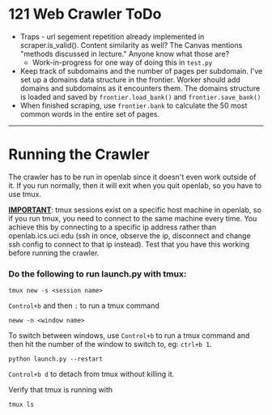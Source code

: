 <!--
To view this markdown nicely:
    In VSCode, press control+k and then v.
    In other editors, google it.
-->

# 121 Web Crawler ToDo
- Traps - url segement repetition already implemented in scraper.is_valid(). Content similarity as well? The Canvas mentions "methods discussed in lecture." Anyone know what those are?
    - Work-in-progress for one way of doing this in `test.py`
- Keep track of subdomains and the number of pages per subdomain. I've set up a domains data structure in the frontier. Worker should add domains and subdomains as it encounters them. The domains structure is loaded and saved by `frontier.load_bank()` and `frontier.save_bank()`
- When finished scraping, use `frontier.bank` to calculate the 50 most common words in the entire set of pages.

---

# Running the Crawler
The crawler has to be run in openlab since it doesn't even work outside of it. If you run normally, then it will exit when you quit openlab, so you have to use tmux.

<b><u>IMPORTANT</u></b>: tmux sessions exist on a specific host machine in openlab, so if you run tmux, you need to connect to the same machine every time. You achieve this by connecting to a specific ip address rather than openlab.ics.uci.edu (ssh in once, observe the ip, disconnect and change ssh config to connect to that ip instead). Test that you have this working before running the crawler.

### Do the following to run launch.py with tmux:
```
tmux new -s <session name>
```

`Control+b` and then `:` to run a tmux command
```
neww -n <window name>
```

To switch between windows, use `Control+b` to run a tmux command and then hit the number of the window to switch to, eg: `ctrl+b 1`.

```
python launch.py --restart
```

`Control+b d` to detach from tmux without killing it.

Verify that tmux is running with
```
tmux ls
```